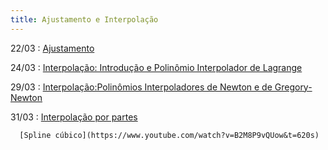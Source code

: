 ```yaml
---
title: Ajustamento e Interpolação
---
```


22/03
: [Ajustamento](https://youtu.be/-f3Oxt1dNEs)

24/03
: [Interpolação: Introdução e Polinômio Interpolador de Lagrange](https://youtu.be/vhVfhBO_7-4)

29/03
: [Interpolação:Polinômios Interpoladores de Newton e de Gregory-Newton](https://youtu.be/1Cc_aHZ4FHs)

31/03
: [Interpolação por partes](https://youtu.be/PDA5wEDVtM4)

      [Spline cúbico](https://www.youtube.com/watch?v=B2M8P9vQUow&t=620s)


